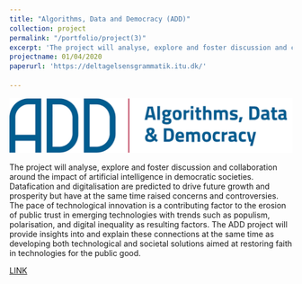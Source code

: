 ```yaml
---
title: "Algorithms, Data and Democracy (ADD)"
collection: project
permalink: "/portfolio/project(3)"
excerpt: 'The project will analyse, explore and foster discussion and collaboration around the impact of artificial intelligence in democratic societies.'
projectname: 01/04/2020
paperurl: 'https://deltagelsensgrammatik.itu.dk/'

---
```

![Conference](/images/ADD.png)

The project will analyse, explore and foster discussion and collaboration around the impact of artificial intelligence in democratic societies. Datafication and digitalisation are predicted to drive future growth and prosperity but have at the same time raised concerns and controversies. The pace of technological innovation is a contributing factor to the erosion of public trust in emerging technologies with trends such as populism, polarisation, and digital inequality as resulting factors. The ADD project will provide insights into and explain these connections at the same time as developing both technological and societal solutions aimed at restoring faith in technologies for the public good.

[LINK](https://algoritmer.org/)

